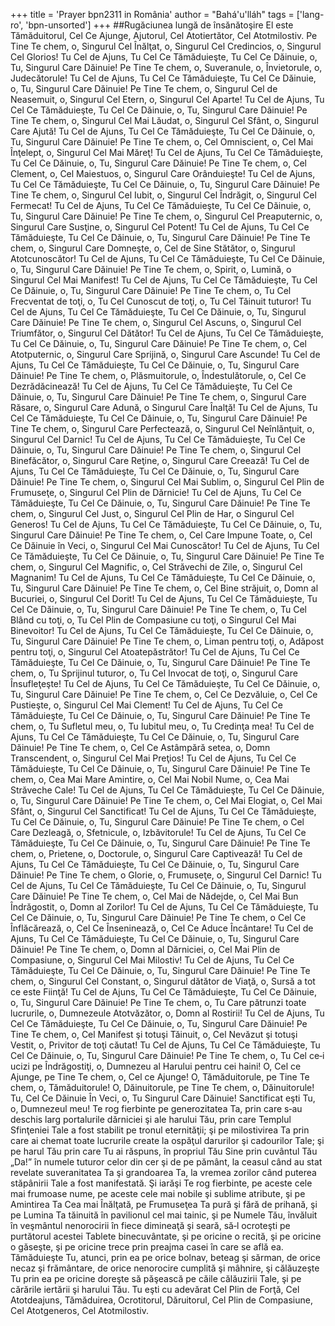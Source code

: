 +++
title = 'Prayer bpn2311 in România'
author = "Bahá'u'lláh"
tags = ['lang-ro', 'bpn-unsorted']
+++
##Rugăciunea lungă de însănătoşire
El este Tămăduitorul, Cel Ce Ajunge, Ajutorul, Cel Atotiertător, Cel Atotmilostiv.
Pe Tine Te chem, o, Singurul Cel Înălţat, o, Singurul Cel Credincios, o, Singurul Cel Glorios! Tu Cel de Ajuns, Tu Cel Ce Tămăduieşte, Tu Cel Ce Dăinuie, o, Tu, Singurul Care Dăinuie!
Pe Tine Te chem, o, Suveranule, o, Învietorule, o, Judecătorule! Tu Cel de Ajuns, Tu Cel Ce Tămăduieşte, Tu Cel Ce Dăinuie, o, Tu, Singurul Care Dăinuie!
Pe Tine Te chem, o, Singurul Cel de Neasemuit, o, Singurul Cel Etern, o, Singurul Cel Aparte! Tu Cel de Ajuns, Tu Cel Ce Tămăduieşte, Tu Cel Ce Dăinuie, o, Tu, Singurul Care Dăinuie!
Pe Tine Te chem, o, Singurul Cel Mai Lăudat, o, Singurul Cel Sfânt, o, Singurul Care Ajută! Tu Cel de Ajuns, Tu Cel Ce Tămăduieşte, Tu Cel Ce Dăinuie, o, Tu, Singurul Care Dăinuie!
Pe Tine Te chem, o, Cel Omniscient, o, Cel Mai Înţelept, o, Singurul Cel Mai Măreţ! Tu Cel de Ajuns, Tu Cel Ce Tămăduieşte, Tu Cel Ce Dăinuie, o, Tu, Singurul Care Dăinuie!
Pe Tine Te chem, o, Cel Clement, o, Cel Maiestuos, o, Singurul Care Orânduieşte! Tu Cel de Ajuns, Tu Cel Ce Tămăduieşte, Tu Cel Ce Dăinuie, o, Tu, Singurul Care Dăinuie!
Pe Tine Te chem, o, Singurul Cel Iubit, o, Singurul Cel Îndrăgit, o, Singurul Cel Fermecat! Tu Cel de Ajuns, Tu Cel Ce Tămăduieşte, Tu Cel Ce Dăinuie, o, Tu, Singurul Care Dăinuie!
Pe Tine Te chem, o, Singurul Cel Preaputernic, o, Singurul Care Susţine, o, Singurul Cel Potent! Tu Cel de Ajuns, Tu Cel Ce Tămăduieşte, Tu Cel Ce Dăinuie, o, Tu, Singurul Care Dăinuie!
Pe Tine Te chem, o, Singurul Care Domneşte, o, Cel de Sine Stătător, o, Singurul Atotcunoscător! Tu Cel de Ajuns, Tu Cel Ce Tămăduieşte, Tu Cel Ce Dăinuie, o, Tu, Singurul Care Dăinuie!
Pe Tine Te chem, o, Spirit, o, Lumină, o Singurul Cel Mai Manifest! Tu Cel de Ajuns, Tu Cel Ce Tămăduieşte, Tu Cel Ce Dăinuie, o, Tu, Singurul Care Dăinuie!
Pe Tine Te chem, o, Tu Cel Frecventat de toţi, o, Tu Cel Cunoscut de toţi, o, Tu Cel Tăinuit tuturor! Tu Cel de Ajuns, Tu Cel Ce Tămăduieşte, Tu Cel Ce Dăinuie, o, Tu, Singurul Care Dăinuie!
Pe Tine Te chem, o, Singurul Cel Ascuns, o, Singurul Cel Triumfător, o, Singurul Cel Dătător! Tu Cel de Ajuns, Tu Cel Ce Tămăduieşte, Tu Cel Ce Dăinuie, o, Tu, Singurul Care Dăinuie!
Pe Tine Te chem, o, Cel Atotputernic, o, Singurul Care Sprijină, o, Singurul Care Ascunde! Tu Cel de Ajuns, Tu Cel Ce Tămăduieşte, Tu Cel Ce Dăinuie, o, Tu, Singurul Care Dăinuie!
Pe Tine Te chem, o, Plăsmuitorule, o, Îndestulătorule, o, Cel Ce Dezrădăcinează! Tu Cel de Ajuns, Tu Cel Ce Tămăduieşte, Tu Cel Ce Dăinuie, o, Tu, Singurul Care Dăinuie!
Pe Tine Te chem, o, Singurul Care Răsare, o, Singurul Care Adună, o Singurul Care Înalţă! Tu Cel de Ajuns, Tu Cel Ce Tămăduieşte, Tu Cel Ce Dăinuie, o, Tu, Singurul Care Dăinuie!
Pe Tine Te chem, o, Singurul Care Perfectează, o, Singurul Cel Neînlănţuit, o, Singurul Cel Darnic! Tu Cel de Ajuns, Tu Cel Ce Tămăduieşte, Tu Cel Ce Dăinuie, o, Tu, Singurul Care Dăinuie!
Pe Tine Te chem, o, Singurul Cel Binefăcător, o, Singurul Care Reţine, o, Singurul Care Creează! Tu Cel de Ajuns, Tu Cel Ce Tămăduieşte, Tu Cel Ce Dăinuie, o, Tu, Singurul Care Dăinuie!
Pe Tine Te chem, o, Singurul Cel Mai Sublim, o, Singurul Cel Plin de Frumuseţe, o, Singurul Cel Plin de Dărnicie! Tu Cel de Ajuns, Tu Cel Ce Tămăduieşte, Tu Cel Ce Dăinuie, o, Tu, Singurul Care Dăinuie!
Pe Tine Te chem, o, Singurul Cel Just, o, Singurul Cel Plin de Har, o Singurul Cel Generos! Tu Cel de Ajuns, Tu Cel Ce Tămăduieşte, Tu Cel Ce Dăinuie, o, Tu, Singurul Care Dăinuie!
Pe Tine Te chem, o, Cel Care Impune Toate, o, Cel Ce Dăinuie în Veci, o, Singurul Cel Mai Cunoscător! Tu Cel de Ajuns, Tu Cel Ce Tămăduieşte, Tu Cel Ce Dăinuie, o, Tu, Singurul Care Dăinuie!
Pe Tine Te chem, o, Singurul Cel Magnific, o, Cel Străvechi de Zile, o, Singurul Cel Magnanim! Tu Cel de Ajuns, Tu Cel Ce Tămăduieşte, Tu Cel Ce Dăinuie, o, Tu, Singurul Care Dăinuie!
Pe Tine Te chem, o, Cel Bine străjuit, o, Domn al Bucuriei, o, Singurul Cel Dorit! Tu Cel de Ajuns, Tu Cel Ce Tămăduieşte, Tu Cel Ce Dăinuie, o, Tu, Singurul Care Dăinuie!
Pe Tine Te chem, o, Tu Cel Blând cu toţi, o, Tu Cel Plin de Compasiune cu toţi, o Singurul Cel Mai Binevoitor! Tu Cel de Ajuns, Tu Cel Ce Tămăduieşte, Tu Cel Ce Dăinuie, o, Tu, Singurul Care Dăinuie!
Pe Tine Te chem, o, Liman pentru toţi, o, Adăpost pentru toţi, o, Singurul Cel Atoatepăstrător! Tu Cel de Ajuns, Tu Cel Ce Tămăduieşte, Tu Cel Ce Dăinuie, o, Tu, Singurul Care Dăinuie!
Pe Tine Te chem, o, Tu Sprijinul tuturor, o, Tu Cel Invocat de toţi, o, Singurul Care Însufleţeşte! Tu Cel de Ajuns, Tu Cel Ce Tămăduieşte, Tu Cel Ce Dăinuie, o, Tu, Singurul Care Dăinuie!
Pe Tine Te chem, o, Cel Ce Dezvăluie, o, Cel Ce Pustieşte, o, Singurul Cel Mai Clement! Tu Cel de Ajuns, Tu Cel Ce Tămăduieşte, Tu Cel Ce Dăinuie, o, Tu, Singurul Care Dăinuie!
Pe Tine Te chem, o, Tu Sufletul meu, o, Tu Iubitul meu, o, Tu Credinţa mea! Tu Cel de Ajuns, Tu Cel Ce Tămăduieşte, Tu Cel Ce Dăinuie, o, Tu, Singurul Care Dăinuie!
Pe Tine Te chem, o, Cel Ce Astâmpără setea, o, Domn Transcendent, o, Singurul Cel Mai Preţios! Tu Cel de Ajuns, Tu Cel Ce Tămăduieşte, Tu Cel Ce Dăinuie, o, Tu, Singurul Care Dăinuie!
Pe Tine Te chem, o, Cea Mai Mare Amintire, o, Cel Mai Nobil Nume, o, Cea Mai Străveche Cale! Tu Cel de Ajuns, Tu Cel Ce Tămăduieşte, Tu Cel Ce Dăinuie, o, Tu, Singurul Care Dăinuie!
Pe Tine Te chem, o, Cel Mai Elogiat, o, Cel Mai Sfânt, o, Singurul Cel Sanctificat! Tu Cel de Ajuns, Tu Cel Ce Tămăduieşte, Tu Cel Ce Dăinuie, o, Tu, Singurul Care Dăinuie!
Pe Tine Te chem, o Cel Care Dezleagă, o, Sfetnicule, o, Izbăvitorule! Tu Cel de Ajuns, Tu Cel Ce Tămăduieşte, Tu Cel Ce Dăinuie, o, Tu, Singurul Care Dăinuie!
Pe Tine Te chem, o, Prietene, o, Doctorule, o, Singurul Care Captivează! Tu Cel de Ajuns, Tu Cel Ce Tămăduieşte, Tu Cel Ce Dăinuie, o, Tu, Singurul Care Dăinuie!
Pe Tine Te chem, o Glorie, o, Frumuseţe, o, Singurul Cel Darnic! Tu Cel de Ajuns, Tu Cel Ce Tămăduieşte, Tu Cel Ce Dăinuie, o, Tu, Singurul Care Dăinuie!
Pe Tine Te chem, o, Cel Mai de Nădejde, o, Cel Mai Bun Îndrăgostit, o, Domn al Zorilor! Tu Cel de Ajuns, Tu Cel Ce Tămăduieşte, Tu Cel Ce Dăinuie, o, Tu, Singurul Care Dăinuie!
Pe Tine Te chem, o Cel Ce Înflăcărează, o, Cel Ce Înseninează, o, Cel Ce Aduce Încântare! Tu Cel de Ajuns, Tu Cel Ce Tămăduieşte, Tu Cel Ce Dăinuie, o, Tu, Singurul Care Dăinuie!
Pe Tine Te chem, o, Domn al Dărniciei, o, Cel Mai Plin de Compasiune, o, Singurul Cel Mai Milostiv! Tu Cel de Ajuns, Tu Cel Ce Tămăduieşte, Tu Cel Ce Dăinuie, o, Tu, Singurul Care Dăinuie!
Pe Tine Te chem, o, Singurul Cel Constant, o, Singurul dătător de Viaţă, o, Sursă a tot ce este Fiinţă! Tu Cel de Ajuns, Tu Cel Ce Tămăduieşte, Tu Cel Ce Dăinuie, o, Tu, Singurul Care Dăinuie!
Pe Tine Te chem, o, Tu Care pătrunzi toate lucrurile, o, Dumnezeule Atotvăzător, o, Domn al Rostirii! Tu Cel de Ajuns, Tu Cel Ce Tămăduieşte, Tu Cel Ce Dăinuie, o, Tu, Singurul Care Dăinuie!
Pe Tine Te chem, o, Cel Manifest şi totuşi Tăinuit, o, Cel Nevăzut şi totuşi Vestit, o, Privitor de toţi căutat! Tu Cel de Ajuns, Tu Cel Ce Tămăduieşte, Tu Cel Ce Dăinuie, o, Tu, Singurul Care Dăinuie!
Pe Tine Te chem, o, Tu Cel ce‑i ucizi pe Îndrăgostiţi, o, Dumnezeu al Harului pentru cei haini!
O, Cel ce Ajunge, pe Tine Te chem, o, Cel ce Ajunge!
O, Tămăduitorule, pe Tine Te chem, o, Tămăduitorule!
O, Dăinuitorule, pe Tine Te chem, o, Dăinuitorule!
Tu, Cel Ce Dăinuie În Veci, o, Tu Singurul Care Dăinuie!
Sanctificat eşti Tu, o, Dumnezeul meu! Te rog fierbinte pe generozitatea Ta, prin care s‑au deschis larg portalurile dărniciei şi ale harului Tău, prin care Templul Sfinţeniei Tale a fost stabilit pe tronul eternităţii; şi pe milostivirea Ta prin care ai chemat toate lucrurile create la ospăţul darurilor şi cadourilor Tale; şi pe harul Tău prin care Tu ai răspuns, în propriul Tău Sine prin cuvântul Tău „Da!” în numele tuturor celor din cer şi de pe pământ, la ceasul când au stat revelate suveranitatea Ta şi grandoarea Ta, la vremea zorilor când puterea stăpânirii Tale a fost manifestată. 
Şi iarăşi Te rog fierbinte, pe aceste cele mai frumoase nume, pe aceste cele mai nobile şi sublime atribute, şi pe Amintirea Ta Cea mai Înălţată, pe Frumuseţea Ta pură şi fără de prihană, şi pe Lumina Ta tăinuită în pavilionul cel mai tainic, şi pe Numele Tău, învăluit în veşmântul nenorocirii în fiece dimineaţă şi seară, să‑l ocroteşti pe purtătorul acestei Tablete binecuvântate, şi pe oricine o recită, şi pe oricine o găseşte, şi pe oricine trece prin preajma casei în care se află ea. 
Tămăduieşte Tu, atunci, prin ea pe orice bolnav, beteag şi sărman, de orice necaz şi frământare, de orice nenorocire cumplită şi mâhnire, şi călăuzeşte Tu prin ea pe oricine doreşte să păşească pe căile călăuzirii Tale, şi pe cărările iertării şi harului Tău.
Tu eşti cu adevărat Cel Plin de Forţă, Cel Atotdeajuns, Tămăduirea, Ocrotitorul, Dăruitorul, Cel Plin de Compasiune, Cel Atotgeneros, Cel Atotmilostiv.

